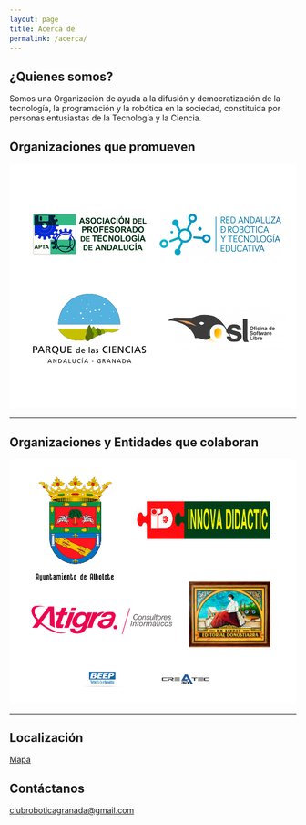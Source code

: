 ```yaml
---
layout: page
title: Acerca de
permalink: /acerca/
---
```


## ¿Quienes somos?
Somos una Organización de ayuda a la difusión y democratización de la tecnología, la programación y la robótica en la sociedad, constituida por personas entusiastas de la Tecnología y la Ciencia.




## Organizaciones que promueven



[<img src="/images/promueven.png" width="800">](https://clubroboticagranada.github.io/)



* * *



## Organizaciones y Entidades que colaboran ##


[<img src="/images/colaboran.png" width="1000">](https://clubroboticagranada.github.io/)



* * *




## Localización
[Mapa](https://goo.gl/maps/apqiUdvcC9s)



## Contáctanos
[clubroboticagranada@gmail.com](mailto:clubroboticagranada@gmail.com)
